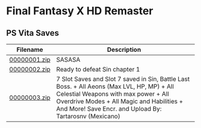 # Final Fantasy X HD Remaster

## PS Vita Saves

| Filename | Description |
|----------|-------------|
| [00000001.zip](00000001.zip) | SASASA  |
| [00000002.zip](00000002.zip) | Ready to defeat Sin chapter 1  |
| [00000003.zip](00000003.zip) | 7 Slot Saves and Slot 7 saved in Sin, Battle Last Boss. + All Aeons (Max LVL, HP, MP) + All Celestial Weapons with max power + All Overdrive Modes + All Magic and Habilities + And More! Save Encr. and Upload By: Tartarosnv (Mexicano)  |
